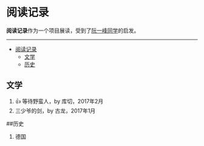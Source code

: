 # 阅读记录
 
**阅读记录**作为一个项目展读，受到了[阮一峰同学](https://github.com/ruanyf/reading-list)的启发。

-------------------

<!-- TOC -->

- [阅读记录](#阅读记录)
    - [文学](#文学)
    - [历史](#历史)

<!-- /TOC -->

## 文学

1. :+1: 等待野蛮人，by 库切，2017年2月
1. 三少爷的剑，by 古龙，2017年1月

##历史

1. 德国